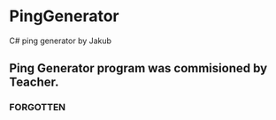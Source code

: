 # PingGenerator
C# ping generator by Jakub 

## Ping Generator program was commisioned by Teacher.


### FORGOTTEN


